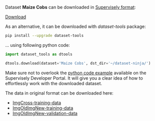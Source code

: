 Dataset **Maize Cobs** can be downloaded in [Supervisely format](https://developer.supervisely.com/api-references/supervisely-annotation-json-format):

 [Download](https://www.dropbox.com/scl/fi/fzb9hnmqrwrmyiacn5v8q/maize-cobs-DatasetNinja.tar?rlkey=mewn497q9f6mweabfstiz74p9&dl=1)

As an alternative, it can be downloaded with *dataset-tools* package:
``` bash
pip install --upgrade dataset-tools
```

... using following python code:
``` python
import dataset_tools as dtools

dtools.download(dataset='Maize Cobs', dst_dir='~/dataset-ninja/')
```
Make sure not to overlook the [python code example](https://developer.supervisely.com/getting-started/python-sdk-tutorials/iterate-over-a-local-project) available on the Supervisely Developer Portal. It will give you a clear idea of how to effortlessly work with the downloaded dataset.

The data in original format can be downloaded here:

- [ImgCross-training-data](https://zenodo.org/record/4587304/files/ImgCross-training-data.zip?download=1)
- [ImgOldImgNew-training-data](https://zenodo.org/record/4587304/files/ImgCross-training-data.zip?download=1)
- [ImgOldImgNew-validation-data](https://zenodo.org/record/4587304/files/ImgOldImgNew-validation-data.zip?download=1)
